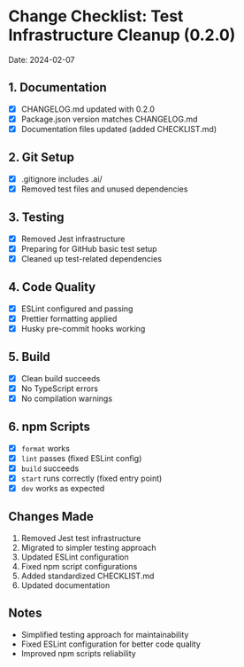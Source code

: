 # Change Checklist: Test Infrastructure Cleanup (0.2.0)

Date: 2024-02-07

## 1. Documentation
- [x] CHANGELOG.md updated with 0.2.0
- [x] Package.json version matches CHANGELOG.md
- [x] Documentation files updated (added CHECKLIST.md)

## 2. Git Setup
- [x] .gitignore includes .ai/
- [x] Removed test files and unused dependencies

## 3. Testing
- [x] Removed Jest infrastructure
- [x] Preparing for GitHub basic test setup
- [x] Cleaned up test-related dependencies

## 4. Code Quality
- [x] ESLint configured and passing
- [x] Prettier formatting applied
- [x] Husky pre-commit hooks working

## 5. Build
- [x] Clean build succeeds
- [x] No TypeScript errors
- [x] No compilation warnings

## 6. npm Scripts
- [x] `format` works
- [x] `lint` passes (fixed ESLint config)
- [x] `build` succeeds
- [x] `start` runs correctly (fixed entry point)
- [x] `dev` works as expected

## Changes Made
1. Removed Jest test infrastructure
2. Migrated to simpler testing approach
3. Updated ESLint configuration
4. Fixed npm script configurations
5. Added standardized CHECKLIST.md
6. Updated documentation

## Notes
- Simplified testing approach for maintainability
- Fixed ESLint configuration for better code quality
- Improved npm scripts reliability

